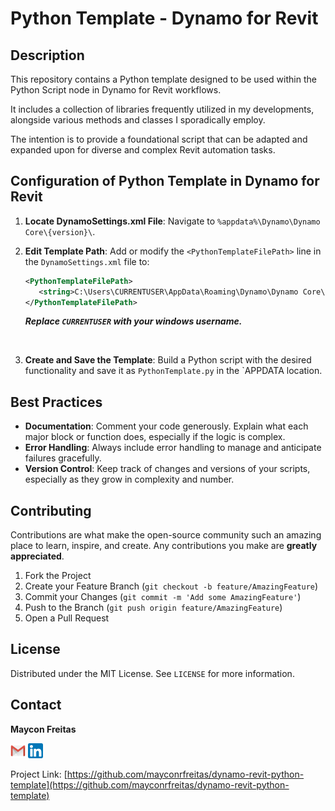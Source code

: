 # Python Template - Dynamo for Revit

## Description
This repository contains a Python template designed to be used within the Python Script node in Dynamo for Revit workflows.

It includes a collection of libraries frequently utilized in my developments, alongside various methods and classes I sporadically employ. 

The intention is to provide a foundational script that can be adapted and expanded upon for diverse and complex Revit automation tasks.

## Configuration of Python Template in Dynamo for Revit

1. **Locate DynamoSettings.xml File**: Navigate to `%appdata%\Dynamo\Dynamo Core\{version}\`. 
2. **Edit Template Path**: Add or modify the `<PythonTemplateFilePath>` line in the `DynamoSettings.xml` file to:
   ```xml
   <PythonTemplateFilePath>
      <string>C:\Users\CURRENTUSER\AppData\Roaming\Dynamo\Dynamo Core\2.0\PythonTemplate.py</string>
   </PythonTemplateFilePath>
   ```


	***Replace `CURRENTUSER` with your windows username.***

<br>

3. **Create and Save the Template**: Build a Python script with the desired functionality and save it as `PythonTemplate.py` in the `APPDATA location.

## Best Practices
- **Documentation**: Comment your code generously. Explain what each major block or function does, especially if the logic is complex.
- **Error Handling**: Always include error handling to manage and anticipate failures gracefully.
- **Version Control**: Keep track of changes and versions of your scripts, especially as they grow in complexity and number.

## Contributing
Contributions are what make the open-source community such an amazing place to learn, inspire, and create. Any contributions you make are **greatly appreciated**.

1. Fork the Project
2. Create your Feature Branch (`git checkout -b feature/AmazingFeature`)
3. Commit your Changes (`git commit -m 'Add some AmazingFeature'`)
4. Push to the Branch (`git push origin feature/AmazingFeature`)
5. Open a Pull Request

## License
Distributed under the MIT License. See `LICENSE` for more information.

## Contact
**Maycon Freitas** 

[![Email](/resources/gmail.png)](mailto:maycon.freitas@aecoder.com.br) 
[![LinkedIn](/resources/linkedin.png)](https://www.linkedin.com/in/maycon-freitas/)


Project Link: [https://github.com/mayconrfreitas/dynamo-revit-python-template](https://github.com/mayconrfreitas/dynamo-revit-python-template)